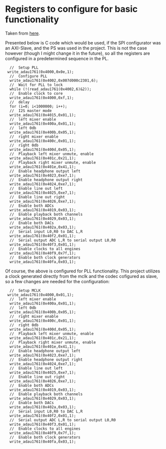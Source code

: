 # Registers to configure for basic functionality
Taken from [here](https://www.beyond-circuits.com/wordpress/tutorial/tutorial17).

Presented below is C code which would be used, if the SPI configurator was an AXI-Slave, and the PS was used in the project. This is not the case however (though I might change it in the future), so all the registers are configured in a predetermined sequence in the PL.

```
  //  Setup PLL
 write_adau1761(0x4000,0x0e,1);
  //  Configure PLL
  write_adau1761(0x4002,0x007d000c2301,6);
  //  Wait for PLL to lock
  while (!(read_adau1761(0x4002,6)&2));
  //  Enable clock to core
  write_adau1761(0x4000,0xf,1);
  //  delay
  for (i=0; i<1000000; i++);
  //  I2S master mode
  write_adau1761(0x4015,0x01,1);
  //  left mixer enable
  write_adau1761(0x400a,0x01,1);
  //  left 0db
  write_adau1761(0x400b,0x05,1);
  //  right mixer enable
  write_adau1761(0x400c,0x01,1);
  //  right 0db
  write_adau1761(0x400d,0x05,1);
  //  Playback left mixer unmute, enable
  write_adau1761(0x401c,0x21,1);
  //  Playback right mixer unmute, enable
  write_adau1761(0x401e,0x41,1);
  //  Enable headphone output left
  write_adau1761(0x4023,0xe7,1);
  //  Enable headphone output right
  write_adau1761(0x4024,0xe7,1);
  //  Enable line out left
  write_adau1761(0x4025,0xe7,1);
  //  Enable line out right
  write_adau1761(0x4026,0xe7,1);
  //  Enable both ADCs
  write_adau1761(0x4019,0x03,1);
  //  Enable playback both channels
  write_adau1761(0x4029,0x03,1);
  //  Enable both DACs
  write_adau1761(0x402a,0x03,1);
  //  Serial input L0,R0 to DAC L,R
  write_adau1761(0x40f2,0x01,1);
  //  Serial output ADC L,R to serial output L0,R0
  write_adau1761(0x40f3,0x01,1);
  //  Enable clocks to all engines
  write_adau1761(0x40f9,0x7f,1);
  //  Enable both clock generators
  write_adau1761(0x40fa,0x03,1);
```


Of course, the above is configured for PLL functionality. This project utilizes a clock generated directly from the mclk and the codec cofigured as slave, so a few changes are needed for the configuration:
```
  //  Setup MCLK
 write_adau1761(0x4000,0x01,1);
  //  left mixer enable
  write_adau1761(0x400a,0x01,1);
  //  left 0db
  write_adau1761(0x400b,0x05,1);
  //  right mixer enable
  write_adau1761(0x400c,0x01,1);
  //  right 0db
  write_adau1761(0x400d,0x05,1);
  //  Playback left mixer unmute, enable
  write_adau1761(0x401c,0x21,1);
  //  Playback right mixer unmute, enable
  write_adau1761(0x401e,0x41,1);
  //  Enable headphone output left
  write_adau1761(0x4023,0xe7,1);
  //  Enable headphone output right
  write_adau1761(0x4024,0xe7,1);
  //  Enable line out left
  write_adau1761(0x4025,0xe7,1);
  //  Enable line out right
  write_adau1761(0x4026,0xe7,1);
  //  Enable both ADCs
  write_adau1761(0x4019,0x03,1);
  //  Enable playback both channels
  write_adau1761(0x4029,0x03,1);
  //  Enable both DACs
  write_adau1761(0x402a,0x03,1);
  //  Serial input L0,R0 to DAC L,R
  write_adau1761(0x40f2,0x01,1);
  //  Serial output ADC L,R to serial output L0,R0
  write_adau1761(0x40f3,0x01,1);
  //  Enable clocks to all engines
  write_adau1761(0x40f9,0x7f,1);
  //  Enable both clock generators
  write_adau1761(0x40fa,0x03,1);
  ```
